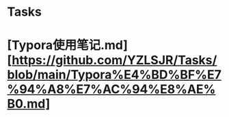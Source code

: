 # Tasks
# [Typora使用笔记.md][https://github.com/YZLSJR/Tasks/blob/main/Typora%E4%BD%BF%E7%94%A8%E7%AC%94%E8%AE%B0.md]
